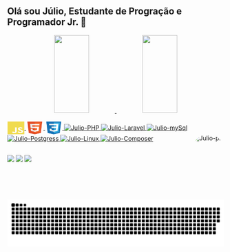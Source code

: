## Olá sou Júlio, Estudante de Progração e Programador Jr. 👋

<div align="center">
  <a href="https://github.com/JulioSoaresL">
  <img height="180em" width="40%" src="https://github-readme-stats.vercel.app/api?username=JulioSoaresL&show_icons=true&theme=dark&include_all_commits=true&count_private=true"/>
  <img height="180em" width="40%" src="https://github-readme-stats.vercel.app/api/top-langs/?username=JulioSoaresL&layout=compact&langs_count=7&theme=dark"/>
</div>

<div style="display: inline_block"><br>
  <img align="center" alt="Julio-Js" height="30" width="40" src="https://raw.githubusercontent.com/devicons/devicon/master/icons/javascript/javascript-plain.svg">
  <img align="center" alt="Julio-HTML" height="30" width="40" src="https://raw.githubusercontent.com/devicons/devicon/master/icons/html5/html5-original.svg">
  <img align="center" alt="Julio-CSS" height="30" width="40" src="https://raw.githubusercontent.com/devicons/devicon/master/icons/css3/css3-original.svg">
  <img align="center" alt="Julio-PHP" height="50" width="60" src="https://cdn.jsdelivr.net/gh/devicons/devicon/icons/php/php-plain.svg" />
  <img align="center" alt="Julio-Laravel" height="30" width="40" src="https://cdn.jsdelivr.net/gh/devicons/devicon/icons/laravel/laravel-plain.svg" />
  <img align="center" alt="Julio-mySql" height="30" width="40" src="https://cdn.jsdelivr.net/gh/devicons/devicon/icons/mysql/mysql-original.svg" />
  <img align="center" alt="Julio-Postgress" eight="30" width="40" src="https://cdn.jsdelivr.net/gh/devicons/devicon/icons/postgresql/postgresql-original.svg" />
  <img align="center" alt="Julio-Linux" height="30" width="40" src="https://cdn.jsdelivr.net/gh/devicons/devicon/icons/linux/linux-original.svg" />
  <img align="center" alt="Julio-Composer" height="30" width="40" src="https://cdn.jsdelivr.net/gh/devicons/devicon/icons/composer/composer-original.svg" />
  <img align="right" alt="Julio-pic" height="150" style="border-radius:50px;" src="https://avatars.githubusercontent.com/u/91479714?v=4?width=676&height=676">
</div>
  
## 
<div> 
  <a href="https://www.instagram.com/julio_soaresl" target="_blank"><img src="https://img.shields.io/badge/-Instagram-%23E4405F?style=for-the-badge&logo=instagram&logoColor=white" target="_blank"></a>
  <a href = "mailto:juliosoareslima@outlook.com"><img src="https://img.shields.io/badge/Microsoft_Outlook-0078D4?style=for-the-badge&logo=microsoft-outlook&logoColor=white" target="_blank"></a>
  <a href="https://www.linkedin.com/in/j%C3%BAliosoareslima/" target="_blank"><img src="https://img.shields.io/badge/-LinkedIn-%230077B5?style=for-the-badge&logo=linkedin&logoColor=white" target="_blank"></a> 
  
  ![Snake animation](https://github.com/JulioSoaresL/JulioSoaresL/blob/output/github-contribution-grid-snake.svg)
  
</div>
